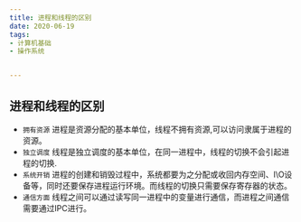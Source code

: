 ```yaml
---
title: 进程和线程的区别
date: 2020-06-19
tags:
- 计算机基础
- 操作系统


---
```


## 进程和线程的区别

- `拥有资源` 进程是资源分配的基本单位，线程不拥有资源,可以访问隶属于进程的资源。
- `独立调度` 线程是独立调度的基本单位，在同一进程中，线程的切换不会引起进程的切换.
- `系统开销` 进程的创建和销毁过程中，系统都要为之分配或收回内存空间、I\O设备等，同时还要保存进程运行环境。而线程的切换只需要保存寄存器的状态。
- `通信方面` 线程之间可以通过读写同一进程中的变量进行通信，而进程之间通信需要通过IPC进行。